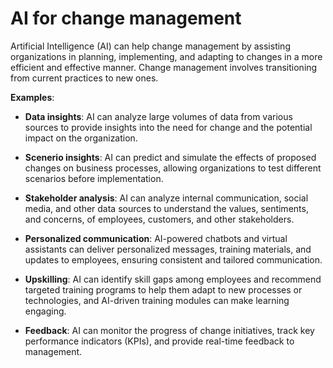 # AI for change management

Artificial Intelligence (AI) can help change management by assisting organizations in planning, implementing, and adapting to changes in a more efficient and effective manner. Change management involves transitioning from current practices to new ones.

**Examples**:

* **Data insights**: AI can analyze large volumes of data from various sources to provide insights into the need for change and the potential impact on the organization.

* **Scenerio insights**: AI can predict and simulate the effects of proposed changes on business processes, allowing organizations to test different scenarios before implementation.

* **Stakeholder analysis**: AI can analyze internal communication, social media, and other data sources to understand the values, sentiments, and concerns, of employees, customers, and other stakeholders.

* **Personalized communication**: AI-powered chatbots and virtual assistants can deliver personalized messages, training materials, and updates to employees, ensuring consistent and tailored communication.

* **Upskilling**: AI can identify skill gaps among employees and recommend targeted training programs to help them adapt to new processes or technologies, and AI-driven training modules can make learning engaging.

* **Feedback**: AI can monitor the progress of change initiatives, track key performance indicators (KPIs), and provide real-time feedback to management.
